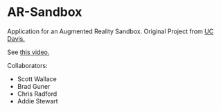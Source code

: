 # AR-Sandbox

Application for an Augmented Reality Sandbox. Original Project from [UC Davis.](http://idav.ucdavis.edu/~okreylos/ResDev/SARndbox/)

See [this video.](https://www.youtube.com/watch?v=8Wnz_g3QA1A)

Collaborators:
* Scott Wallace
* Brad Guner
* Chris Radford
* Addie Stewart
